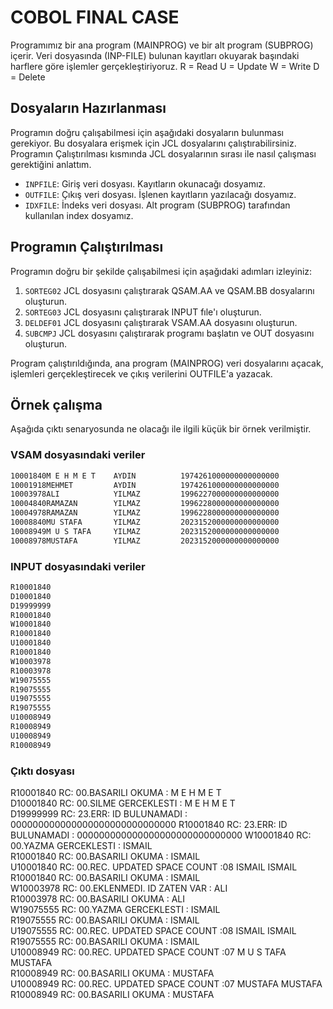 # COBOL FINAL CASE

Programımız bir ana program (MAINPROG) ve bir alt program (SUBPROG) içerir. Veri dosyasında (INP-FILE) bulunan kayıtları okuyarak başındaki harflere göre işlemler gerçekleştiriyoruz. 
R = Read 
U = Update
W = Write
D = Delete

## Dosyaların Hazırlanması

Programın doğru çalışabilmesi için aşağıdaki dosyaların bulunması gerekiyor. Bu dosyalara erişmek için JCL dosyalarını çalıştırabilirsiniz. Programın Çalıştırılması kısmında JCL dosyalarının sırası ile nasıl çalışması gerektiğini anlattım. 

- `INPFILE`: Giriş veri dosyası. Kayıtların okunacağı dosyamız.
- `OUTFILE`: Çıkış veri dosyası. İşlenen kayıtların yazılacağı dosyamız.
- `IDXFILE`: İndeks veri dosyası. Alt program (SUBPROG) tarafından kullanılan index dosyamız.


## Programın Çalıştırılması

Programın doğru bir şekilde çalışabilmesi için aşağıdaki adımları izleyiniz:

1. `SORTEG02` JCL dosyasını çalıştırarak QSAM.AA ve QSAM.BB dosyalarını oluşturun.
2. `SORTEG03` JCL dosyasını çalıştırarak INPUT fıle'ı oluşturun.
3. `DELDEF01` JCL dosyasını çalıştırarak VSAM.AA dosyasını oluşturun.
4. `SUBCMPJ` JCL dosyasını çalıştırarak programı başlatın ve OUT dosyasını oluşturun.

Program çalıştırıldığında, ana program (MAINPROG) veri dosyalarını açacak, işlemleri gerçekleştirecek ve çıkış verilerini OUTFILE'a yazacak.

## Örnek çalışma

Aşağıda çıktı senaryosunda ne olacağı ile ilgili küçük bir örnek verilmiştir.

### VSAM dosyasındaki veriler

```bash
10001840M E H M E T    AYDIN          1974261000000000000000
10001918MEHMET         AYDIN          1974261000000000000000
10003978ALI            YILMAZ         1996227000000000000000
10004840RAMAZAN        YILMAZ         1996228000000000000000
10004978RAMAZAN        YILMAZ         1996228000000000000000
10008840MU STAFA       YILMAZ         2023152000000000000000
10008949M U S TAFA     YILMAZ         2023152000000000000000
10008978MUSTAFA        YILMAZ         2023152000000000000000
```
### INPUT dosyasındaki veriler

```bash
R10001840
D10001840
D19999999
R10001840
W10001840
R10001840
U10001840
R10001840
W10003978
R10003978
W19075555
R19075555
U19075555
R19075555
U10008949
R10008949
U10008949
R10008949
```
### Çıktı dosyası

R10001840 RC: 00.BASARILI OKUMA             :   M E H M E T                   
D10001840 RC: 00.SILME GERCEKLESTI          :   M E H M E T                   
D19999999 RC: 23.ERR: ID BULUNAMADI         :   000000000000000000000000000000
R10001840 RC: 23.ERR: ID BULUNAMADI         :   000000000000000000000000000000
W10001840 RC: 00.YAZMA GERCEKLESTI          :   ISMAIL                        
R10001840 RC: 00.BASARILI OKUMA             :   ISMAIL                        
U10001840 RC: 00.REC. UPDATED SPACE COUNT   :08 ISMAIL         ISMAIL         
R10001840 RC: 00.BASARILI OKUMA             :   ISMAIL                        
W10003978 RC: 00.EKLENMEDI. ID ZATEN VAR    :   ALI                           
R10003978 RC: 00.BASARILI OKUMA             :   ALI                           
W19075555 RC: 00.YAZMA GERCEKLESTI          :   ISMAIL                        
R19075555 RC: 00.BASARILI OKUMA             :   ISMAIL                        
U19075555 RC: 00.REC. UPDATED SPACE COUNT   :08 ISMAIL         ISMAIL         
R19075555 RC: 00.BASARILI OKUMA             :   ISMAIL                        
U10008949 RC: 00.REC. UPDATED SPACE COUNT   :07 M U S TAFA     MUSTAFA        
R10008949 RC: 00.BASARILI OKUMA             :   MUSTAFA                       
U10008949 RC: 00.REC. UPDATED SPACE COUNT   :07 MUSTAFA        MUSTAFA        
R10008949 RC: 00.BASARILI OKUMA             :   MUSTAFA                       

